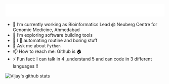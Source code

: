  ![](https://github.com/vlakhujani/vlakhujani/blob/master/hi.gif)
- 🔭 I’m currently working as Bioinformatics Lead @ Neuberg Centre for Genomic Medicine, Ahmedabad
- 🤔 I’m exploring software building tools
- 🤖 I 💙 automating routine and boring stuff 
- 💬 Ask me about `Python`
- 📫 How to reach me: Github is 🏠
- ⚡ Fun fact: I can talk in 4 ,understand 5 and can code in 3 different languages !!

![Vijay's github stats](https://github-readme-stats.vercel.app/api?username=vlakhujani&show_icons=true&theme=dark)

